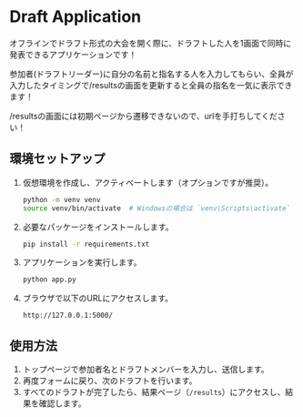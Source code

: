# Draft Application
オフラインでドラフト形式の大会を開く際に、ドラフトした人を1画面で同時に発表できるアプリケーションです！

参加者(ドラフトリーダー)に自分の名前と指名する人を入力してもらい、全員が入力したタイミングで/resultsの画面を更新すると全員の指名を一気に表示できます！

/resultsの画面には初期ページから遷移できないので、urlを手打ちしてください！

## 環境セットアップ

1. 仮想環境を作成し、アクティベートします（オプションですが推奨）。
    ```sh
    python -m venv venv
    source venv/bin/activate  # Windowsの場合は `venv\Scripts\activate`
    ```

2. 必要なパッケージをインストールします。
    ```sh
    pip install -r requirements.txt
    ```

3. アプリケーションを実行します。
    ```sh
    python app.py
    ```

4. ブラウザで以下のURLにアクセスします。
    ```
    http://127.0.0.1:5000/
    ```

## 使用方法

1. トップページで参加者名とドラフトメンバーを入力し、送信します。
2. 再度フォームに戻り、次のドラフトを行います。
3. すべてのドラフトが完了したら、結果ページ（`/results`）にアクセスし、結果を確認します。
